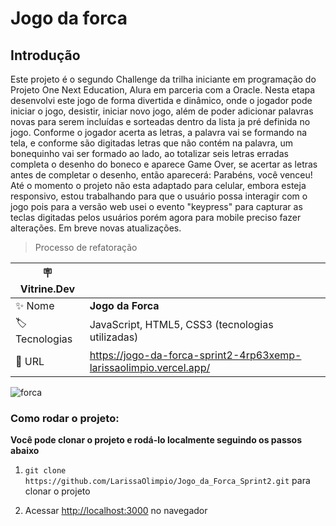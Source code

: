 # Jogo da forca

## Introdução

 Este projeto é o segundo Challenge da trilha iniciante em programação do Projeto One Next Education, Alura em parceria com a Oracle.
 Nesta etapa desenvolvi este jogo de forma divertida e dinâmico, onde o jogador pode iniciar o jogo, desistir, iniciar novo jogo, além de poder adicionar palavras novas para serem incluídas e sorteadas dentro da lista ja pré definida no jogo.
 Conforme o jogador acerta as letras, a palavra vai se formando na tela, e conforme são digitadas letras que não contém na palavra, um bonequinho vai ser formado ao lado, ao totalizar seis letras erradas completa o desenho do boneco e aparece Game Over, se acertar as letras antes de completar o desenho, então aparecerá: Parabéns, você venceu!
 Até o momento o projeto não esta adaptado para celular, embora esteja responsivo, estou trabalhando para que o usuário possa interagir com o jogo pois para a versão web usei o evento "keypress" para capturar as teclas digitadas pelos usuários porém agora para mobile preciso fazer alterações. Em breve novas atualizações.

> Processo de refatoração

| :placard: Vitrine.Dev |     |
| -------------  | --- |
| :sparkles: Nome        | **Jogo da Forca**
| :label: Tecnologias | JavaScript, HTML5, CSS3 (tecnologias utilizadas)
| :rocket: URL         | https://jogo-da-forca-sprint2-4rp63xemp-larissaolimpio.vercel.app/

<!-- Inserir imagem com a #vitrinedev ao final do link -->
![forca](https://user-images.githubusercontent.com/50180854/200089955-5c9b7d32-4deb-4c61-84e8-f03e8eae6914.png#vitrinedev)


### Como rodar o projeto:

**Você pode clonar o projeto e rodá-lo localmente seguindo os passos abaixo**

1. `git clone https://github.com/LarissaOlimpio/Jogo_da_Forca_Sprint2.git` para clonar o projeto

2. Acessar [http://localhost:3000](http://localhost:3000) no navegador


